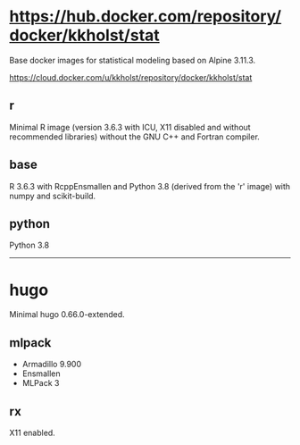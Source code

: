 # https://hub.docker.com/repository/docker/kkholst/stat

Base docker images for statistical modeling based on Alpine 3.11.3.

https://cloud.docker.com/u/kkholst/repository/docker/kkholst/stat

## r
Minimal R image (version 3.6.3 with ICU, X11 disabled and without recommended libraries)
without the GNU C++ and Fortran compiler.

## base
R 3.6.3 with RcppEnsmallen and Python 3.8 (derived from the 'r' image) with numpy and scikit-build.

## python
Python 3.8

------

# hugo
Minimal hugo 0.66.0-extended.

## mlpack
- Armadillo 9.900
- Ensmallen 
- MLPack 3

## rx

X11 enabled.

